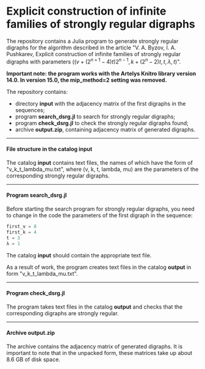 # Explicit construction of infinite families of strongly regular digraphs

The repository contains a Julia program to generate strongly regular digraphs for the algorithm described in the article "V. A. Byzov, I. A. Pushkarev, Explicit construction of infinite families of strongly regular digraphs with parameters $((v+(2^{n+1}-4)t)2^{n-1}, k+(2^n-2)t, t, \lambda, t)$".

**Important note: the program works with the Artelys Knitro library version 14.0. In version 15.0, the mip_method=2 setting was removed.**

The repository contains:

- directory **input** with the adjacency matrix of the first digraphs in the sequences;
- program **search_dsrg.jl** to search for strongly regular digraphs;
- program **check_dsrg.jl** to check the strongly regular digraphs found;
- archive **output.zip**, containing adjacency matrix of generated digraphs.

---

#### File structure in the catalog input

The catalog **input** contains text files, the names of which have the form of "v_k_t_lambda_mu.txt", where (v, k, t, lambda, mu) are the parameters of the corresponding strongly regular digraphs.

---

#### Program search_dsrg.jl

Before starting the search program for strongly regular digraphs, you need to change in the code the parameters of the first digraph in the sequence:

```julia
first_v = 8
first_k = 4
t = 3
λ = 1
```

The catalog **input** should contain the appropriate text file.

As a result of work, the program creates text files in the catalog **output** in form "v_k_t_lambda_mu.txt".

---

#### Program check_dsrg.jl

The program takes text files in the catalog **output** and checks that the corresponding digraphs are strongly regular.

---

#### Archive output.zip

The archive contains the adjacency matrix of generated digraphs. It is important to note that in the unpacked form, these matrices take up about 8.6 GB of disk space.
